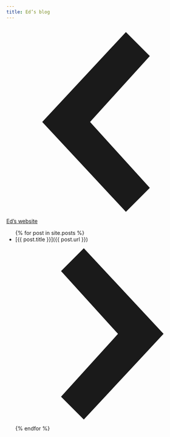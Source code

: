 ```yaml
---
title: Ed’s blog
---
```

[<svg class="w1" data-icon="chevronLeft" viewBox="0 0 32 32" style="fill:currentcolor"><title>chevronLeft icon</title><path d="M20 1 L24 5 L14 16 L24 27 L20 31 L6 16 z"></path></svg> Ed’s website](/)

<ul class="list pl0 mt0 measure center">{% for post in site.posts %}
  <li
    class="flex items-center lh-copy pa3 ph0-l bb b--black-10">
      <div class="pl3 flex-auto">[{{ post.title }}]({{ post.url }})</div>
      <svg class="w1 gray" data-icon="chevronRight" viewBox="0 0 32 32" style="fill:currentcolor"><title>chevronRight icon</title><path d="M12 1 L26 16 L12 31 L8 27 L18 16 L8 5 z"></path></svg>
  </li>{% endfor %}
